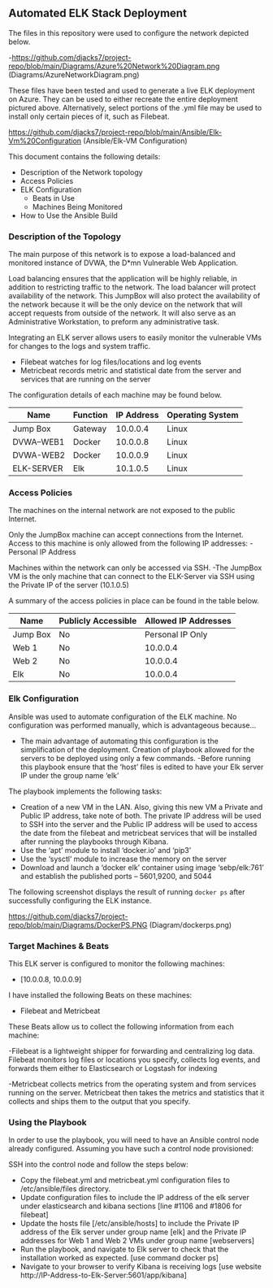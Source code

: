 ## Automated ELK Stack Deployment

The files in this repository were used to configure the network depicted below.

  -https://github.com/djacks7/project-repo/blob/main/Diagrams/Azure%20Network%20Diagram.png (Diagrams/AzureNetworkDiagram.png)

These files have been tested and used to generate a live ELK deployment on Azure. They can be used to either recreate the entire deployment pictured above. Alternatively, select portions of the .yml file may be used to install only certain pieces of it, such as Filebeat.

  https://github.com/djacks7/project-repo/blob/main/Ansible/Elk-Vm%20Configuration
  (Ansible/Elk-VM Configuration)

This document contains the following details:
- Description of the Network topology
- Access Policies
- ELK Configuration
  - Beats in Use
  - Machines Being Monitored
- How to Use the Ansible Build


### Description of the Topology

The main purpose of this network is to expose a load-balanced and monitored instance of DVWA, the D*mn Vulnerable Web Application.

Load balancing ensures that the application will be highly reliable, in addition to restricting traffic to the network. The load balancer will protect availability of the network. This JumpBox will also protect the availability of the network because it will be the only device on the network that will accept requests from outside of the network. It will also serve as an Administrative Workstation, to preform any administrative task.  

Integrating an ELK server allows users to easily monitor the vulnerable VMs for changes to the logs and system traffic.
- Filebeat watches for log files/locations and log events 
- Metricbeat records metric and statistical date from the server and services that are running on the server

The configuration details of each machine may be found below.

| Name     | Function | IP Address | Operating System |
|----------|----------|------------|------------------|
|Jump Box  | Gateway  | 10.0.0.4   | Linux            |
|DVWA–WEB1 | Docker   | 10.0.0.8   | Linux            |
|DVWA-WEB2 | Docker   | 10.0.0.9   | Linux            |
|ELK-SERVER| Elk      | 10.1.0.5   | Linux            |


### Access Policies

The machines on the internal network are not exposed to the public Internet. 

Only the JumpBox machine can accept connections from the Internet. Access to this machine is only allowed from the following IP addresses:
-Personal IP Address

Machines within the network can only be accessed via SSH.
-The JumpBox VM is the only machine that can connect to the ELK-Server via SSH using the Private IP of the server (10.1.0.5)

A summary of the access policies in place can be found in the table below.

| Name     | Publicly Accessible | Allowed IP Addresses |
|----------|---------------------|----------------------|
| Jump Box | No                  | Personal IP Only     |
| Web 1    | No                  | 10.0.0.4             |
| Web 2    | No                  | 10.0.0.4             |
| Elk      | No                  | 10.0.0.4             |

### Elk Configuration

Ansible was used to automate configuration of the ELK machine. No configuration was performed manually, which is advantageous because...
- The main advantage of automating this configuration is the simplification of the deployment. Creation of playbook allowed for the servers to be deployed using only a few commands. 
-Before running this playbook ensure that the ‘host’ files is edited to have your Elk server IP under the group name ‘elk’ 


The playbook implements the following tasks:
- Creation of a new VM in the LAN. Also, giving this new VM a Private and Public IP address, take note of both. The private IP address will be used to SSH into the server and the Public IP address will be used to access the date from the filebeat and metricbeat services that will be installed after running the playbooks through Kibana.  
- Use the ‘apt’ module to install ‘docker.io’ and ‘pip3’ 
- Use the ‘sysctl’ module to increase the memory on the server
- Download and launch a ‘docker elk’ container using image ‘sebp/elk:761’ and establish the published ports – 5601,9200, and 5044

The following screenshot displays the result of running `docker ps` after successfully configuring the ELK instance.

https://github.com/djacks7/project-repo/blob/main/Diagrams/DockerPS.PNG (Diagram/dockerps.png)


### Target Machines & Beats
This ELK server is configured to monitor the following machines:
- [10.0.0.8, 10.0.0.9] 

I have installed the following Beats on these machines:
- Filebeat and Metricbeat

These Beats allow us to collect the following information from each machine:

-Filebeat is a lightweight shipper for forwarding and centralizing log data. Filebeat monitors log files or locations you specify, collects log events, and forwards them either to Elasticsearch or Logstash for indexing

-Metricbeat collects metrics from the operating system and from services running on the server. Metricbeat then takes the metrics and statistics that it collects and ships them to the output that you specify. 

### Using the Playbook
In order to use the playbook, you will need to have an Ansible control node already configured. Assuming you have such a control node provisioned: 

SSH into the control node and follow the steps below:
- Copy the filebeat.yml and metricbeat.yml configuration files to /etc/ansible/files directory.
- Update configuration files to include the IP address of the elk server under elasticsearch and kibana sections [line #1106 and #1806 for filebeat]
- Update the hosts file [/etc/ansible/hosts] to include the Private IP address of the Elk server under group name [elk] and the Private IP addresses for Web 1 and Web 2 VMs under group name [webservers]
- Run the playbook, and navigate to Elk server to check that the installation worked as expected. [use command docker ps]
- Navigate to your browser to verify Kibana is receiving logs
 [use website http://IP-Address-to-Elk-Server:5601/app/kibana]


